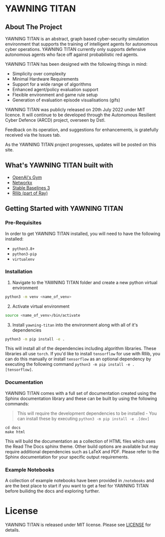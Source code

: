 # YAWNING TITAN

## About The Project
YAWNING TITAN is an abstract, graph based cyber-security simulation environment that supports the training of
intelligent agents for autonomous cyber operations. YAWNING TITAN currently only supports defensive autonomous agents
who face off against probabilistic red agents.

YAWNING TITAN has been designed with the following things in mind:
- Simplicity over complexity
- Minimal Hardware Requirements
- Support for a wide range of algorithms
- Enhanced agent/policy evaluation support
- Flexible environment and game rule setup
- Generation of evaluation episode visualisations (gifs)

YAWNING TITAN was publicly released on 20th July 2022 under MIT licence. It will continue to be developed through the Autonomous Resilient Cyber Defence (ARCD) project, overseen by Dstl.

Feedback on its operation, and suggestions for enhancements, is gratefully received via the Issues tab.

As the YAWNING TITAN project progresses, updates will be posted on this site.

## What's YAWNING TITAN built with

- [OpenAI's Gym](https://gym.openai.com/)
- [Networkx](https://github.com/networkx/networkx)
- [Stable Baselines 3](https://github.com/DLR-RM/stable-baselines3)
- [Rllib (part of Ray)](https://github.com/ray-project/ray)

## Getting Started with YAWNING TITAN

### Pre-Requisites

In order to get YAWNING TITAN installed, you will need to have the following installed:
- `python3.8+`
- `python3-pip`
- `virtualenv`

### Installation
1. Navigate to the YAWNING TITAN folder and create a new python virtual environment
```bash
python3 -m venv <name_of_venv>
```
2. Activate virtual environment
```bash
source <name_of_venv>/bin/activate
```
3. Install `yawning-titan` into the environment along with all of it's dependencies
```bash
python3 -m pip install -e .
```
This will install all of the dependencies including algorithm libraries. These libraries
all use `torch`. If you'd like to install `tensorflow` for use with Rllib, you can do this manually
or install `tensorflow` as an optional dependency by executing the following command `python3 -m pip install -e .[tensorflow]`.

### Documentation

YAWNING TITAN comes with a full set of documentation created using the Sphinx documentation library and these can be built by using the following commands:
> This will require the development dependencies to be installed - You can install these by executing  ``python3 -m pip install -e .[dev]``
```
cd docs
make html
```
This will build the documentation as a collection of HTML files which uses the Read The Docs sphinx theme. Other build options are available but may require additional dependencies such as LaTeX and PDF.
Please refer to the Sphinx documentation for your specific output requirements.

### Example Notebooks

A collection of example notebooks have been provided in `/notebooks` and are the best place to start if you want to get a feel for YAWNING TITAN before builidng the docs and exploring
further.

# License

YAWNING TITAN is released under MIT license. Please see [LICENSE](LICENSE) for details.
